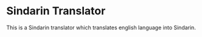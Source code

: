 # Sindarin Translator

This is a Sindarin translator which translates english language into Sindarin.